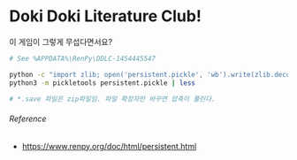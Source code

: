 Doki Doki Literature Club!
========

이 게임이 그렇게 무섭다면서요?

```bash
# See %APPDATA%\RenPy\DDLC-1454445547

python -c "import zlib; open('persistent.pickle', 'wb').write(zlib.decompress(open('persistent', 'rb').read()))"
python3 -m pickletools persistent.pickle | less

# *.save 파일은 zip파일임. 파일 확장자만 바꾸면 압축이 풀린다.
```

###### Reference
- https://www.renpy.org/doc/html/persistent.html
